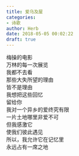 ```yaml
---  
title: 爱乌及屋  
categories:  
- 诗歌  
author: Herb  
date: 2018-05-05 00:02:22  
draft: true
---  
```

梅操的电影  
万林的每一次展览  
我都不去看    
那些大失所望的理由  
皆不是理由  
我想把这些回忆  
留给你    
我对一个异乡的爱终究有限  
一片土地哪里非爱不可  
但我感激它  
使我们彼此遇见    
所以，我允许它在记忆里  
永远占有一席之地